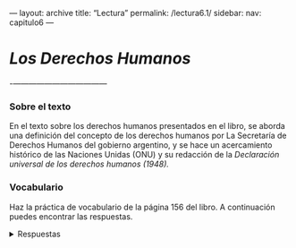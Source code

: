 —
layout: archive
title: “Lectura”
permalink: /lectura6.1/
sidebar:
   nav: capitulo6
—
# _Los Derechos Humanos_
-————————————
### Sobre el texto

En el texto sobre los derechos humanos presentados en el libro, se aborda una definición del concepto de los derechos humanos por La Secretaría de Derechos Humanos del gobierno argentino, y se hace un acercamiento histórico de las Naciones Unidas (ONU) y su redacción de la _Declaración universal de los derechos humanos (1948)._

### Vocabulario

Haz la práctica de vocabulario de la página 156 del libro. A continuación puedes encontrar las respuestas.   

<details>
  <summary>Respuestas</summary>
  
  1. Desprecio          
  2. Privacidad          
  3. Actualidad          
  4. Venidera         
  5. Pena          
  6. Entrar en vigencia           
  7. Adecuada          
  8. Apoderarse          
  
  
### Después de leer

Haz las preguntas de la página 159-160. A continuación puedes encontrar las respuestas.   

<details>
  <summary>Respuestas</summary>
  
  1. B. la posesión de armas          
  2. D. San Francisco          
  3. C. la Segunda Guerra Mundial           
  4. C. el día de las Naciones Unidas         
  5. D. Eleanor Roosevelt           
  6. B. se manifiestan en las leyes de muchos países democráticos   